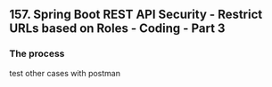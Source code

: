 ## 157. Spring Boot REST API Security - Restrict URLs based on Roles - Coding - Part 3

### The process 
test other cases with postman 
